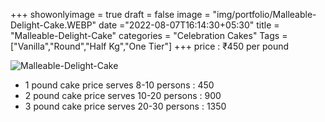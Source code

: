 +++
showonlyimage = true
draft = false
image = "img/portfolio/Malleable-Delight-Cake.WEBP"
date ="2022-08-07T16:14:30+05:30"
title = "Malleable-Delight-Cake"
categories = "Celebration Cakes"
Tags = ["Vanilla","Round","Half Kg","One Tier"]
+++
price : ₹450 per pound
<!--more-->
![Malleable-Delight-Cake](/img/portfolio/Malleable-Delight-Cake.WEBP)
* 1 pound cake price serves 8-10 persons : 450
* 2 pound cake price serves 10-20 persons : 900
* 3 pound cake price serves 20-30 persons : 1350
